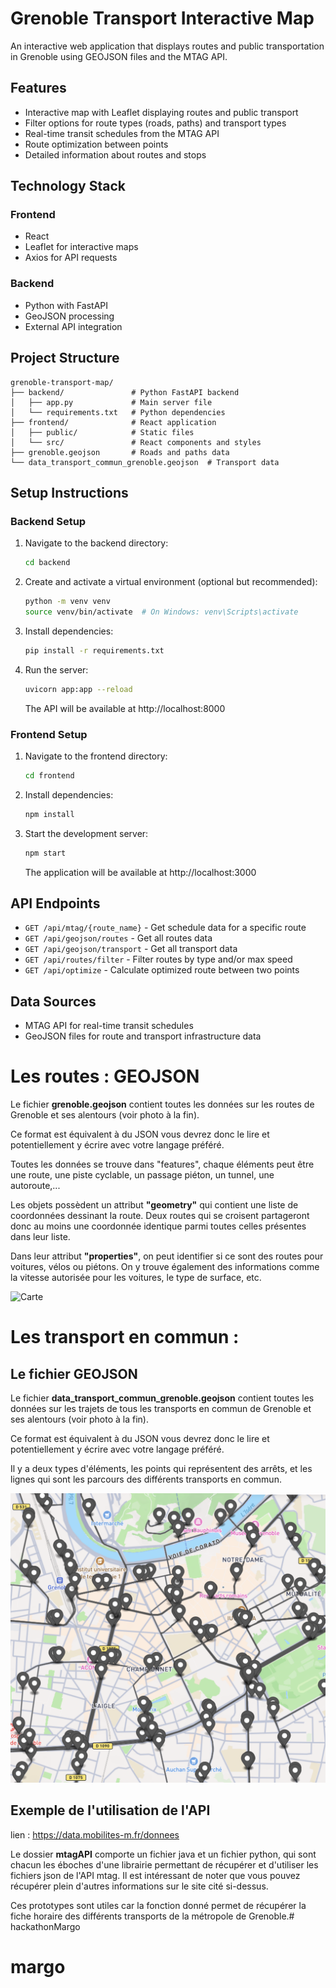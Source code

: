 # Grenoble Transport Interactive Map

An interactive web application that displays routes and public transportation in Grenoble using GEOJSON files and the MTAG API.

## Features

- Interactive map with Leaflet displaying routes and public transport
- Filter options for route types (roads, paths) and transport types
- Real-time transit schedules from the MTAG API
- Route optimization between points
- Detailed information about routes and stops

## Technology Stack

### Frontend
- React
- Leaflet for interactive maps
- Axios for API requests

### Backend
- Python with FastAPI
- GeoJSON processing
- External API integration

## Project Structure

```
grenoble-transport-map/
├── backend/               # Python FastAPI backend
│   ├── app.py             # Main server file
│   └── requirements.txt   # Python dependencies
├── frontend/              # React application
│   ├── public/            # Static files
│   └── src/               # React components and styles
├── grenoble.geojson       # Roads and paths data
└── data_transport_commun_grenoble.geojson  # Transport data
```

## Setup Instructions

### Backend Setup

1. Navigate to the backend directory:
   ```bash
   cd backend
   ```

2. Create and activate a virtual environment (optional but recommended):
   ```bash
   python -m venv venv
   source venv/bin/activate  # On Windows: venv\Scripts\activate
   ```

3. Install dependencies:
   ```bash
   pip install -r requirements.txt
   ```

4. Run the server:
   ```bash
   uvicorn app:app --reload
   ```
   The API will be available at http://localhost:8000

### Frontend Setup

1. Navigate to the frontend directory:
   ```bash
   cd frontend
   ```

2. Install dependencies:
   ```bash
   npm install
   ```

3. Start the development server:
   ```bash
   npm start
   ```
   The application will be available at http://localhost:3000

## API Endpoints

- `GET /api/mtag/{route_name}` - Get schedule data for a specific route
- `GET /api/geojson/routes` - Get all routes data
- `GET /api/geojson/transport` - Get all transport data
- `GET /api/routes/filter` - Filter routes by type and/or max speed
- `GET /api/optimize` - Calculate optimized route between two points

## Data Sources

- MTAG API for real-time transit schedules
- GeoJSON files for route and transport infrastructure data

# Les routes : GEOJSON

Le fichier **grenoble.geojson** contient toutes les données sur les routes de Grenoble et ses alentours (voir photo à la fin).

Ce format est équivalent à du JSON vous devrez donc le lire et potentiellement y écrire avec votre langage préféré.

Toutes les données se trouve dans "features", chaque éléments peut être une route, une piste cyclable, un passage piéton, un tunnel, une autoroute,...

Les objets possèdent un attribut **"geometry"** qui contient une liste de coordonnées dessinant la route. Deux routes qui se croisent partageront donc au moins une coordonnée identique parmi toutes celles présentes dans leur liste.

Dans leur attribut **"properties"**, on peut identifier si ce sont des routes pour voitures, vélos ou piétons. On y trouve également des informations comme la vitesse autorisée pour les voitures, le type de surface, etc.


![Carte](https://i.pinimg.com/736x/47/7a/34/477a34692040c9cdda3ba36dd7d22865.jpg)

# Les transport en commun : 

## Le fichier GEOJSON

Le fichier **data_transport_commun_grenoble.geojson** contient toutes les données sur les trajets de tous les transports en commun de Grenoble et ses alentours (voir photo à la fin).

Ce format est équivalent à du JSON vous devrez donc le lire et potentiellement y écrire avec votre langage préféré.

Il y a deux types d'éléments, les points qui représentent des arrêts, et les lignes qui sont les parcours des différents transports en commun.

![Carte](photo_transport_exemple.png)

## Exemple de l'utilisation de l'API

lien : https://data.mobilites-m.fr/donnees 

Le dossier **mtagAPI** comporte un fichier java et un fichier python, qui sont chacun les éboches d'une librairie permettant de récupérer et d'utiliser les fichiers json de l'API mtag. Il est intéressant de noter que vous pouvez récupérer plein d'autres informations sur le site cité si-dessus.  

Ces prototypes sont utiles car la fonction donné permet de récupérer la fiche horaire des différents transports de la métropole de Grenoble.# hackathonMargo
# margo
